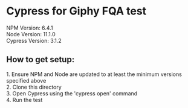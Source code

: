 <h1>Cypress for Giphy FQA test</h1>

<p>NPM Version: 6.4.1<br>
Node Version: 11.1.0<br>
Cypress Version: 3.1.2<br></p>

<h2>How to get setup:</h2>

<p>1. Ensure NPM and Node are updated to at least the minimum versions specified above<br>
2. Clone this directory<br>
3. Open Cypress using the 'cypress open' command<br>
4. Run the test</p>
